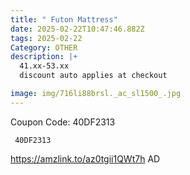 ```yaml
---
title: " Futon Mattress"
date: 2025-02-22T10:47:46.882Z
tags: 2025-02-22
Category: OTHER
description: |+
  41.xx-53.xx
  discount auto applies at checkout 

image: img/716li88brsl._ac_sl1500_.jpg
---
```

C﻿oupon Code: 40DF2313 

<pre class="language-javascript"><code

class="language-javascript"> 40DF2313 </code></pre>

https://amzlink.to/az0tgii1QWt7h
AD